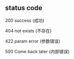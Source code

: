 ## status code 

200 success (成功)

404 not exists (不存在)

422 param error (参数错误)

500 Come back later (内部错误)

